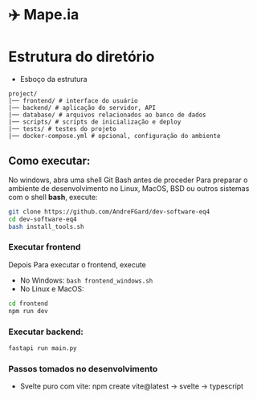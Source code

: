 # ✈️ Mape.ia

# Estrutura do diretório
- Esboço da estrutura

```
project/
|── frontend/ # interface do usuário
|── backend/ # aplicação do servidor, API
|── database/ # arquivos relacionados ao banco de dados
|── scripts/ # scripts de inicialização e deploy
|── tests/ # testes do projeto
|── docker-compose.yml # opcional, configuração do ambiente
```

## Como executar:
No windows, abra uma shell Git Bash antes de proceder
Para preparar o ambiente de desenvolvimento no Linux, MacOS, BSD ou outros sistemas com o shell **bash**, execute:
```bash
git clone https://github.com/AndreFGard/dev-software-eq4
cd dev-software-eq4
bash install_tools.sh
```

### Executar frontend
Depois Para executar o frontend, execute
- No Windows: ``bash frontend_windows.sh``
- No Linux e MacOS:
```bash
cd frontend
npm run dev
```


### Executar backend:
```bash
fastapi run main.py
```


### Passos tomados no desenvolvimento
- Svelte puro com vite: npm create vite@latest ->  svelte -> typescript
